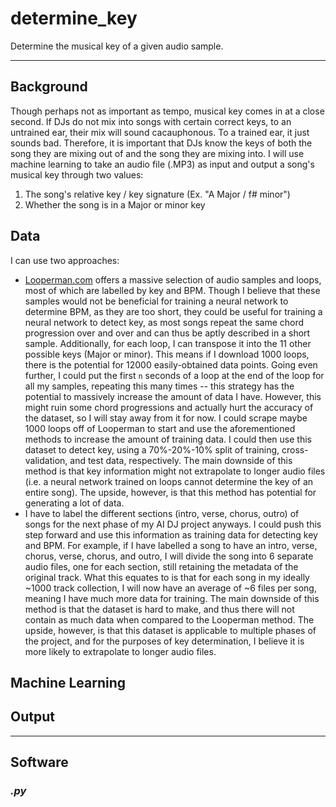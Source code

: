 # determine_key
Determine the musical key of a given audio sample.

---

## Background

Though perhaps not as important as tempo, musical key comes in at a close second. If DJs do not mix into songs with certain correct keys, to an untrained ear, their mix will sound cacauphonous. To a trained ear, it just sounds bad. Therefore, it is important that DJs know the keys of both the song they are mixing out of and the song they are mixing into. I will use machine learning to take an audio file (.MP3) as input and output a song's musical key through two values:

1. The song's relative key / key signature (Ex. "A Major / f# minor")
2. Whether the song is in a Major or minor key


## Data

I can use two approaches:

- [Looperman.com](https://www.looperman.com/) offers a massive selection of audio samples and loops, most of which are labelled by key and BPM. Though I believe that these samples would not be beneficial for training a neural network to determine BPM, as they are too short, they could be useful for training a neural network to detect key, as most songs repeat the same chord progression over and over and can thus be aptly described in a short sample. Additionally, for each loop, I can transpose it into the 11 other possible keys (Major or minor). This means if I download 1000 loops, there is the potential for 12000 easily-obtained data points. Going even further, I could put the first `n` seconds of a loop at the end of the loop for all my samples, repeating this many times -- this strategy has the potential to massively increase the amount of data I have. However, this might ruin some chord progressions and actually hurt the accuracy of the dataset, so I will stay away from it for now. I could scrape maybe 1000 loops off of Looperman to start and use the aforementioned methods to increase the amount of training data. I could then use this dataset to detect key, using a 70%-20%-10% split of training, cross-validation, and test data, respectively. The main downside of this method is that key information might not extrapolate to longer audio files (i.e. a neural network trained on loops cannot determine the key of an entire song). The upside, however, is that this method has potential for generating a lot of data.
- I have to label the different sections (intro, verse, chorus, outro) of songs for the next phase of my AI DJ project anyways. I could push this step forward and use this information as training data for detecting key and BPM. For example, if I have labelled a song to have an intro, verse, chorus, verse, chorus, and outro, I will divide the song into 6 separate audio files, one for each section, still retaining the metadata of the original track. What this equates to is that for each song in my ideally ~1000 track collection, I will now have an average of ~6 files per song, meaning I have much more data for training. The main downside of this method is that the dataset is hard to make, and thus there will not contain as much data when compared to the Looperman method. The upside, however, is that this dataset is applicable to multiple phases of the project, and for the purposes of key determination, I believe it is more likely to extrapolate to longer audio files.


## Machine Learning


## Output




---

## Software

### *.py*